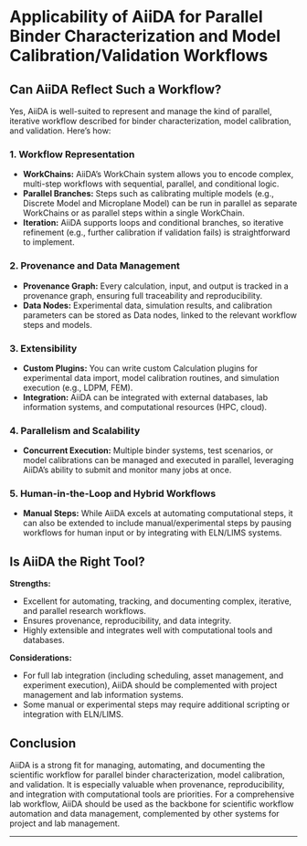 # Applicability of AiiDA for Parallel Binder Characterization and Model Calibration/Validation Workflows

## Can AiiDA Reflect Such a Workflow?

Yes, AiiDA is well-suited to represent and manage the kind of parallel, iterative workflow described for binder characterization, model calibration, and validation. Here’s how:

### 1. **Workflow Representation**
- **WorkChains:** AiiDA’s WorkChain system allows you to encode complex, multi-step workflows with sequential, parallel, and conditional logic.
- **Parallel Branches:** Steps such as calibrating multiple models (e.g., Discrete Model and Microplane Model) can be run in parallel as separate WorkChains or as parallel steps within a single WorkChain.
- **Iteration:** AiiDA supports loops and conditional branches, so iterative refinement (e.g., further calibration if validation fails) is straightforward to implement.

### 2. **Provenance and Data Management**
- **Provenance Graph:** Every calculation, input, and output is tracked in a provenance graph, ensuring full traceability and reproducibility.
- **Data Nodes:** Experimental data, simulation results, and calibration parameters can be stored as Data nodes, linked to the relevant workflow steps and models.

### 3. **Extensibility**
- **Custom Plugins:** You can write custom Calculation plugins for experimental data import, model calibration routines, and simulation execution (e.g., LDPM, FEM).
- **Integration:** AiiDA can be integrated with external databases, lab information systems, and computational resources (HPC, cloud).

### 4. **Parallelism and Scalability**
- **Concurrent Execution:** Multiple binder systems, test scenarios, or model calibrations can be managed and executed in parallel, leveraging AiiDA’s ability to submit and monitor many jobs at once.

### 5. **Human-in-the-Loop and Hybrid Workflows**
- **Manual Steps:** While AiiDA excels at automating computational steps, it can also be extended to include manual/experimental steps by pausing workflows for human input or by integrating with ELN/LIMS systems.

## Is AiiDA the Right Tool?

**Strengths:**
- Excellent for automating, tracking, and documenting complex, iterative, and parallel research workflows.
- Ensures provenance, reproducibility, and data integrity.
- Highly extensible and integrates well with computational tools and databases.

**Considerations:**
- For full lab integration (including scheduling, asset management, and experiment execution), AiiDA should be complemented with project management and lab information systems.
- Some manual or experimental steps may require additional scripting or integration with ELN/LIMS.

## Conclusion

AiiDA is a strong fit for managing, automating, and documenting the scientific workflow for parallel binder characterization, model calibration, and validation. It is especially valuable when provenance, reproducibility, and integration with computational tools are priorities. For a comprehensive lab workflow, AiiDA should be used as the backbone for scientific workflow automation and data management, complemented by other systems for project and lab management.

---
